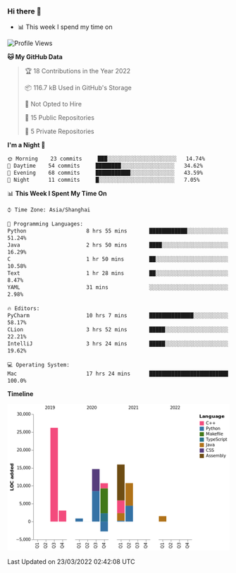 ### Hi there 👋

- 📊 This week I spend my time on
<!--START_SECTION:waka-->
![Profile Views](http://img.shields.io/badge/Profile%20Views-0-blue)

**🐱 My GitHub Data** 

> 🏆 18 Contributions in the Year 2022
 > 
> 📦 116.7 kB Used in GitHub's Storage 
 > 
> 🚫 Not Opted to Hire
 > 
> 📜 15 Public Repositories 
 > 
> 🔑 5 Private Repositories  
 > 
**I'm a Night 🦉** 

```text
🌞 Morning    23 commits     ███░░░░░░░░░░░░░░░░░░░░░░   14.74% 
🌆 Daytime    54 commits     ████████░░░░░░░░░░░░░░░░░   34.62% 
🌃 Evening    68 commits     ███████████░░░░░░░░░░░░░░   43.59% 
🌙 Night      11 commits     █░░░░░░░░░░░░░░░░░░░░░░░░   7.05%

```


📊 **This Week I Spent My Time On** 

```text
⌚︎ Time Zone: Asia/Shanghai

💬 Programming Languages: 
Python                   8 hrs 55 mins       ████████████░░░░░░░░░░░░░   51.24% 
Java                     2 hrs 50 mins       ████░░░░░░░░░░░░░░░░░░░░░   16.29% 
C                        1 hr 50 mins        ██░░░░░░░░░░░░░░░░░░░░░░░   10.58% 
Text                     1 hr 28 mins        ██░░░░░░░░░░░░░░░░░░░░░░░   8.47% 
YAML                     31 mins             ░░░░░░░░░░░░░░░░░░░░░░░░░   2.98%

🔥 Editors: 
PyCharm                  10 hrs 7 mins       ██████████████░░░░░░░░░░░   58.17% 
CLion                    3 hrs 52 mins       █████░░░░░░░░░░░░░░░░░░░░   22.21% 
IntelliJ                 3 hrs 24 mins       █████░░░░░░░░░░░░░░░░░░░░   19.62%

💻 Operating System: 
Mac                      17 hrs 24 mins      █████████████████████████   100.0%

```

**Timeline**

![Chart not found](https://raw.githubusercontent.com/SillyPasty/SillyPasty/main/charts/bar_graph.png) 


 Last Updated on 23/03/2022 02:42:08 UTC
<!--END_SECTION:waka-->

<!--
**SillyPasty/SillyPasty** is a ✨ _special_ ✨ repository because its `README.md` (this file) appears on your GitHub profile.

Here are some ideas to get you started:

- 🔭 I’m currently working on ...
- 🌱 I’m currently learning ...
- 👯 I’m looking to collaborate on ...
- 🤔 I’m looking for help with ...
- 💬 Ask me about ...
- 📫 How to reach me: ...
- 😄 Pronouns: ...
- ⚡ Fun fact: ...
-->


